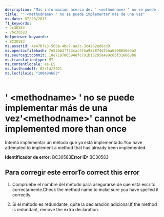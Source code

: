 ```yaml
---
description: "Más información acerca de: ' <methodname> ' no se puede implementar más de una vez"
title: "' <methodname> ' no se puede implementar más de una vez"
ms.date: 07/20/2015
f1_keywords:
- bc30583
- vbc30583
helpviewer_keywords:
- BC30583
ms.assetid: 4e47b7a3-566a-4bc7-aa3c-3c4262ed8cd9
ms.openlocfilehash: 7e82bb3f773cac4f6a982874d2bba6800056e3a2
ms.sourcegitcommit: 10e719780594efc781b15295e499c66f316068b8
ms.translationtype: MT
ms.contentlocale: es-ES
ms.lasthandoff: 02/14/2021
ms.locfileid: "100484683"
---
```

# <a name="methodname-cannot-be-implemented-more-than-once"></a><span data-ttu-id="97031-103">' \<methodname> ' no se puede implementar más de una vez</span><span class="sxs-lookup"><span data-stu-id="97031-103">'\<methodname>' cannot be implemented more than once</span></span>

<span data-ttu-id="97031-104">Intentó implementar un método que ya está implementado.</span><span class="sxs-lookup"><span data-stu-id="97031-104">You have attempted to implement a method that has already been implemented.</span></span>  
  
 <span data-ttu-id="97031-105">**Identificador de error:** BC30583</span><span class="sxs-lookup"><span data-stu-id="97031-105">**Error ID:** BC30583</span></span>  
  
## <a name="to-correct-this-error"></a><span data-ttu-id="97031-106">Para corregir este error</span><span class="sxs-lookup"><span data-stu-id="97031-106">To correct this error</span></span>  
  
1. <span data-ttu-id="97031-107">Compruebe el nombre del método para asegurarse de que está escrito correctamente.</span><span class="sxs-lookup"><span data-stu-id="97031-107">Check the method name to make sure you have spelled it correctly.</span></span>  
  
2. <span data-ttu-id="97031-108">Si el método es redundante, quite la declaración adicional.</span><span class="sxs-lookup"><span data-stu-id="97031-108">If the method is redundant, remove the extra declaration.</span></span>
